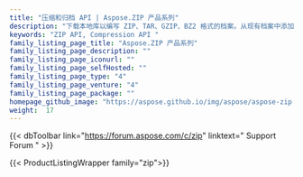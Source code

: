 ```yaml
---
title: "压缩和归档 API | Aspose.ZIP 产品系列"
description: "下载本地库以编写 ZIP、TAR、GZIP、BZ2 格式的档案。从现有档案中添加文件或删除条目。使用 ZipCrypto 或 AES128、192 和 AES256 进行加密。"
keywords: "ZIP API, Compression API "
family_listing_page_title: "Aspose.ZIP 产品系列"
family_listing_page_description: ""
family_listing_page_iconurl: ""
family_listing_page_selfHosted: ""
family_listing_page_type: "4"
family_listing_page_venture: "4"
family_listing_page_package: ""
homepage_github_image: "https://aspose.github.io/img/aspose/aspose-zip.png"
weight:  17
---
```


{{< dbToolbar link="https://forum.aspose.com/c/zip" linktext=" Support Forum " >}}

{{< ProductListingWrapper family="zip">}}

